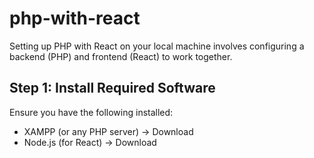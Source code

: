 # php-with-react

Setting up PHP with React on your local machine involves configuring a backend (PHP) and frontend (React) to work together. 

## Step 1: Install Required Software
Ensure you have the following installed:

- XAMPP (or any PHP server) → Download
- Node.js (for React) → Download
